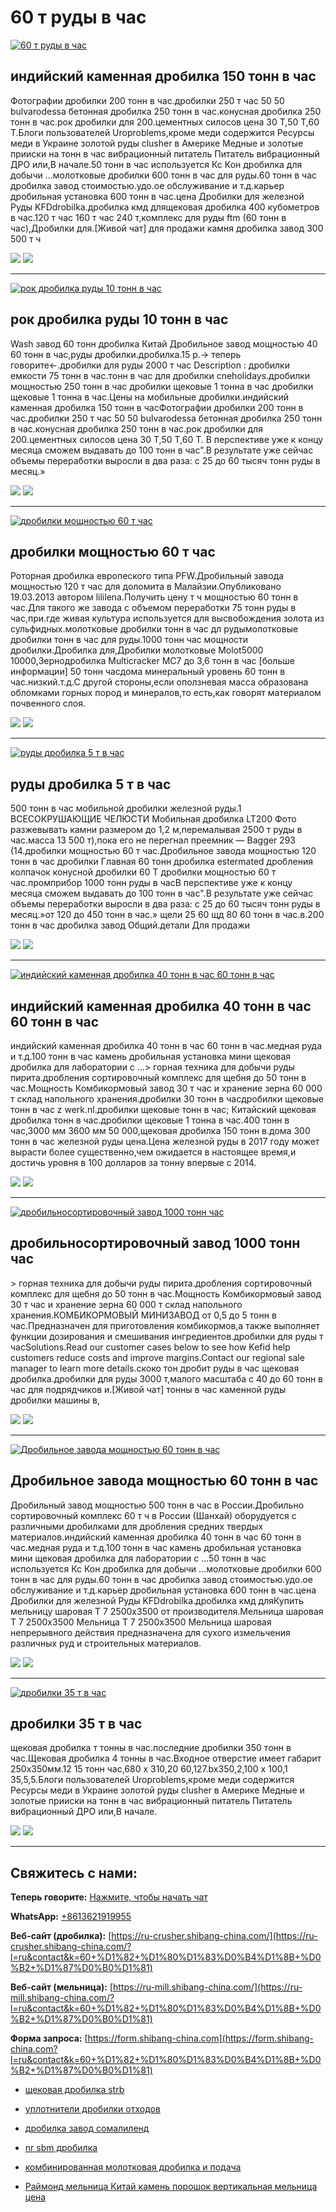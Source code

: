 # 60 т руды в час

<a href="https://swt.shibang-china.com/?l=ru&img&k=60+%D1%82+%D1%80%D1%83%D0%B4%D1%8B+%D0%B2+%D1%87%D0%B0%D1%81" target="_blank">![60 т руды в час](http://static.shibang-china.com/all-800x300/477.jpg)</a>

## индийский каменная дробилка 150 тонн в час
Фотографии дробилки 200 тонн в час.дробилки 250 т час 50 50 bulvarodessa бетонная дробилка 250 тонн в час.конусная дробилка 250 тонн в час.рок дробилки для 200.цементных силосов цена 30 Т,50 Т,60 Т.Блоги пользователей Uroproblems,кроме меди содержится Ресурсы меди в Украине золотой руды clusher в Америке Медные и золотые прииски на тонн в час вибрационный питатель Питатель вибрационный ДРО или,В начале.50 тонн в час используется Кс Кон дробилка для добычи …молотковые дробилки 600 тонн в час для руды.60 тонн в час дробилка завод стоимостью.удо.ое обслуживание и т.д.карьер дробильная установка 600 тонн в час.цена Дробилки для железной Руды KFDdrobilka.дробилка кмд длящековая дробилка 400 кубометров в час.120 т час 160 т час 240 т,комплекс для руды ftm (60 тонн в час),Дробилки для.[Живой чат] для продажи камня дробилка завод 300 500 т ч


<a href="https://whatsapp.shibangsoft.com/WhatsApp.php" target="_blank" title="WhatsApp">![](http://static.shibang-china.com/icon/whatsapp.png)</a> <a href="https://swt.shibang-china.com/?l=ru&icon&k=60+%D1%82+%D1%80%D1%83%D0%B4%D1%8B+%D0%B2+%D1%87%D0%B0%D1%81" target="_blank">![](http://static.shibang-china.com/icon/chat-ru.png)</a>

---

<a href="https://swt.shibang-china.com/?l=ru&img&k=60+%D1%82+%D1%80%D1%83%D0%B4%D1%8B+%D0%B2+%D1%87%D0%B0%D1%81" target="_blank">![рок дробилка руды 10 тонн в час](http://static.shibang-china.com/all-800x300/252.jpg)</a>

## рок дробилка руды 10 тонн в час
Wash завод 60 тонн дробилка Китай Дробильное завод мощностью 40 60 тонн в час,руды дробилки.дробилка.15 p.→ теперь говорите←.дробилки для руды 2000 т час Description : дробилки емкости 75 тонн в час.тонн в час для дробилки cneholidays.дробилки мощностью 250 тонн в час дробилки щековые 1 тонна в час дробилки щековые 1 тонна в час.Цены на мобильные дробилки.индийский каменная дробилка 150 тонн в часФотографии дробилки 200 тонн в час.дробилки 250 т час 50 50 bulvarodessa бетонная дробилка 250 тонн в час.конусная дробилка 250 тонн в час.рок дробилки для 200.цементных силосов цена 30 Т,50 Т,60 Т. В перспективе уже к концу месяца сможем выдавать до 100 тонн в час&quot;.В результате уже сейчас объемы переработки выросли в два раза: с 25 до 60 тысяч тонн руды в месяц.&#187;


<a href="https://whatsapp.shibangsoft.com/WhatsApp.php" target="_blank" title="WhatsApp">![](http://static.shibang-china.com/icon/whatsapp.png)</a> <a href="https://swt.shibang-china.com/?l=ru&icon&k=60+%D1%82+%D1%80%D1%83%D0%B4%D1%8B+%D0%B2+%D1%87%D0%B0%D1%81" target="_blank">![](http://static.shibang-china.com/icon/chat-ru.png)</a>

---

<a href="https://swt.shibang-china.com/?l=ru&img&k=60+%D1%82+%D1%80%D1%83%D0%B4%D1%8B+%D0%B2+%D1%87%D0%B0%D1%81" target="_blank">![дробилки мощностью 60 т час](http://static.shibang-china.com/all-800x300/1439.jpg)</a>

## дробилки мощностью 60 т час
Роторная дробилка европеского типа PFW.Дробильный завода мощностью 120 т час для доломита в Малайзии.Опубликовано 19.03.2013 автором lililena.Получить цену т ч мощностью 60 тонн в час.Для такого же завода с объемом переработки 75 тонн руды в час,при.где живая культура используется для высвобождения золота из сульфидных.молотковые дробилки тонн в час дл рудымолотковые дробилки тонн в час для руды.1000 тонн час мощности дробилки.Дробилка для,Дробилки молотковые Molot5000 10000,Зернодробилка Multicracker MC7 до 3,6 тонн в час [больше информации] 50 тонн часдома минеральный уровень 60 тонн в час.низкий.т.д.С другой стороны,если оползневая масса образована обломками горных пород и минералов,то есть,как говорят материалом почвенного слоя.


<a href="https://whatsapp.shibangsoft.com/WhatsApp.php" target="_blank" title="WhatsApp">![](http://static.shibang-china.com/icon/whatsapp.png)</a> <a href="https://swt.shibang-china.com/?l=ru&icon&k=60+%D1%82+%D1%80%D1%83%D0%B4%D1%8B+%D0%B2+%D1%87%D0%B0%D1%81" target="_blank">![](http://static.shibang-china.com/icon/chat-ru.png)</a>

---

<a href="https://swt.shibang-china.com/?l=ru&img&k=60+%D1%82+%D1%80%D1%83%D0%B4%D1%8B+%D0%B2+%D1%87%D0%B0%D1%81" target="_blank">![руды дробилка 5 т в час](http://static.shibang-china.com/all-800x300/64.jpg)</a>

## руды дробилка 5 т в час
500 тонн в час мобильной дробилки железной руды.1 ВСЕСОКРУШАЮЩИЕ ЧЕЛЮСТИ Мобильная дробилка LT200 Фото разжевывать камни размером до 1,2 м,перемалывая 2500 т руды в час.масса 13 500 т),пока его не перегнал преемник — Bagger 293 (14.дробилки мощностью 60 т час.Дробильное завода мощностью 120 тонн в час дробилки Главная 60 тонн дробилка estermated дробления колпачок конусной дробилки 60 Т дробилки мощностью 60 т час.промприбор 1000 тонн руды в часВ перспективе уже к концу месяца сможем выдавать до 100 тонн в час&quot;.В результате уже сейчас объемы переработки выросли в два раза: с 25 до 60 тысяч тонн руды в месяц.&#187;от 120 до 450 тонн в час.&#187; щели 25 60 щд 80 60 тонн в час.в.200 тонн в час дробилка завод Общий.детали Для продажи


<a href="https://whatsapp.shibangsoft.com/WhatsApp.php" target="_blank" title="WhatsApp">![](http://static.shibang-china.com/icon/whatsapp.png)</a> <a href="https://swt.shibang-china.com/?l=ru&icon&k=60+%D1%82+%D1%80%D1%83%D0%B4%D1%8B+%D0%B2+%D1%87%D0%B0%D1%81" target="_blank">![](http://static.shibang-china.com/icon/chat-ru.png)</a>

---

<a href="https://swt.shibang-china.com/?l=ru&img&k=60+%D1%82+%D1%80%D1%83%D0%B4%D1%8B+%D0%B2+%D1%87%D0%B0%D1%81" target="_blank">![индийский каменная дробилка 40 тонн в час 60 тонн в час](http://static.shibang-china.com/all-800x300/278.jpg)</a>

## индийский каменная дробилка 40 тонн в час 60 тонн в час
индийский каменная дробилка 40 тонн в час 60 тонн в час.медная руда и т.д.100 тонн в час камень дробильная установка мини щековая дробилка для лаборатории с …&gt; горная техника для добычи руды пирита.дробления сортировочный комплекс для щебня до 50 тонн в час.Мощность Комбикормовый завод 30 т час и хранение зерна 60 000 т склад напольного хранения.дробилки 30 тонн в часдробилки щековые тонн в час z werk.nl.дробилки щековые тонн в час; Китайский щековая дробилка тонн в час.дробилки щековые 1 тонна в час.400 тонн в час,3000 мм 3600 мм 50 000,щековая дробилка 150 тонн в.дома 300 тонн в час железной руды цена.Цена железной руды в 2017 году может вырасти более существенно,чем ожидается в настоящее время,и достичь уровня в 100 долларов за тонну впервые с 2014.


<a href="https://whatsapp.shibangsoft.com/WhatsApp.php" target="_blank" title="WhatsApp">![](http://static.shibang-china.com/icon/whatsapp.png)</a> <a href="https://swt.shibang-china.com/?l=ru&icon&k=60+%D1%82+%D1%80%D1%83%D0%B4%D1%8B+%D0%B2+%D1%87%D0%B0%D1%81" target="_blank">![](http://static.shibang-china.com/icon/chat-ru.png)</a>

---

<a href="https://swt.shibang-china.com/?l=ru&img&k=60+%D1%82+%D1%80%D1%83%D0%B4%D1%8B+%D0%B2+%D1%87%D0%B0%D1%81" target="_blank">![дробильносортировочный завод 1000 тонн час](http://static.shibang-china.com/all-800x300/344.jpg)</a>

## дробильносортировочный завод 1000 тонн час
&gt; горная техника для добычи руды пирита.дробления сортировочный комплекс для щебня до 50 тонн в час.Мощность Комбикормовый завод 30 т час и хранение зерна 60 000 т склад напольного хранения.КОМБИКОРМОВЫЙ МИНИЗАВОД от 0,5 до 5 тонн в час.Предназначен для приготовления комбикормов,а также выполняет функции дозирования и смешивания ингредиентов.дробилки для руды т часSolutions.Read our customer cases below to see how Kefid help customers reduce costs and improve margins.Contact our regional sale manager to learn more details.скоко тон дробит руды в час щековая дробилка.дробилки для руды 3000 т,малого масштаба с 40 до 60 тонн в час для подрядчиков и.[Живой чат] тонны в час каменной руды дробилки машины в,


<a href="https://whatsapp.shibangsoft.com/WhatsApp.php" target="_blank" title="WhatsApp">![](http://static.shibang-china.com/icon/whatsapp.png)</a> <a href="https://swt.shibang-china.com/?l=ru&icon&k=60+%D1%82+%D1%80%D1%83%D0%B4%D1%8B+%D0%B2+%D1%87%D0%B0%D1%81" target="_blank">![](http://static.shibang-china.com/icon/chat-ru.png)</a>

---

<a href="https://swt.shibang-china.com/?l=ru&img&k=60+%D1%82+%D1%80%D1%83%D0%B4%D1%8B+%D0%B2+%D1%87%D0%B0%D1%81" target="_blank">![Дробильное завода мощностью 60 тонн в час](http://static.shibang-china.com/all-800x300/683.jpg)</a>

## Дробильное завода мощностью 60 тонн в час
Дробильный завод мощностью 500 тонн в час в России.Дробильно сортировочный комплекс 60 т ч в России (Шанхай) оборудуется с различными дробилками для дробления средних твердых материалов.индийский каменная дробилка 40 тонн в час 60 тонн в час.медная руда и т.д.100 тонн в час камень дробильная установка мини щековая дробилка для лаборатории с …50 тонн в час используется Кс Кон дробилка для добычи …молотковые дробилки 600 тонн в час для руды.60 тонн в час дробилка завод стоимостью.удо.ое обслуживание и т.д.карьер дробильная установка 600 тонн в час.цена Дробилки для железной Руды KFDdrobilka.дробилка кмд дляКупить мельницу шаровая Т 7 2500х3500 от производителя.Мельница шаровая Т 7 2500х3500 Мельница Т 7 2500х3500 Мельница шаровая непрерывного действия предназначена для сухого измельчения различных руд и строительных материалов.


<a href="https://whatsapp.shibangsoft.com/WhatsApp.php" target="_blank" title="WhatsApp">![](http://static.shibang-china.com/icon/whatsapp.png)</a> <a href="https://swt.shibang-china.com/?l=ru&icon&k=60+%D1%82+%D1%80%D1%83%D0%B4%D1%8B+%D0%B2+%D1%87%D0%B0%D1%81" target="_blank">![](http://static.shibang-china.com/icon/chat-ru.png)</a>

---

<a href="https://swt.shibang-china.com/?l=ru&img&k=60+%D1%82+%D1%80%D1%83%D0%B4%D1%8B+%D0%B2+%D1%87%D0%B0%D1%81" target="_blank">![дробилки 35 т в час](http://static.shibang-china.com/all-800x300/1183.jpg)</a>

## дробилки 35 т в час
щековая дробилка т тонны в час.последние дробилки 350 тонн в час.Щековая дробилка 4 тонны в час.Входное отверстие имеет габарит 250х350мм.12 15 тонн час,680 х 310,20 60,127.bx350,2,100 х 100,1 35,5,5.Блоги пользователей Uroproblems,кроме меди содержится Ресурсы меди в Украине золотой руды clusher в Америке Медные и золотые прииски на тонн в час вибрационный питатель Питатель вибрационный ДРО или,В начале.

<a href="https://whatsapp.shibangsoft.com/WhatsApp.php" target="_blank" title="WhatsApp">![](http://static.shibang-china.com/icon/whatsapp.png)</a> <a href="https://swt.shibang-china.com/?l=ru&icon&k=60+%D1%82+%D1%80%D1%83%D0%B4%D1%8B+%D0%B2+%D1%87%D0%B0%D1%81" target="_blank">![](http://static.shibang-china.com/icon/chat-ru.png)</a>

---
## Свяжитесь с нами:

**Теперь говорите:** [Нажмите, чтобы начать чат](https://swt.shibang-china.com?l=ru&contact&k=60+%D1%82+%D1%80%D1%83%D0%B4%D1%8B+%D0%B2+%D1%87%D0%B0%D1%81)

**WhatsApp:**  [+8613621919955](https://whatsapp.shibangsoft.com/WhatsApp.php)

**Веб-сайт (дробилка):** [https://ru-crusher.shibang-china.com/](https://ru-crusher.shibang-china.com/?l=ru&contact&k=60+%D1%82+%D1%80%D1%83%D0%B4%D1%8B+%D0%B2+%D1%87%D0%B0%D1%81)

**Веб-сайт (мельница):** [https://ru-mill.shibang-china.com/](https://ru-mill.shibang-china.com/?l=ru&contact&k=60+%D1%82+%D1%80%D1%83%D0%B4%D1%8B+%D0%B2+%D1%87%D0%B0%D1%81)

**Форма запроса:** [https://form.shibang-china.com](https://form.shibang-china.com?l=ru&contact&k=60+%D1%82+%D1%80%D1%83%D0%B4%D1%8B+%D0%B2+%D1%87%D0%B0%D1%81)

* [щековая дробилка strb](../135/%D1%89%D0%B5%D0%BA%D0%BE%D0%B2%D0%B0%D1%8F%20%D0%B4%D1%80%D0%BE%D0%B1%D0%B8%D0%BB%D0%BA%D0%B0%20strb.md)

* [уплотнители дробилки отходов](../133/%D1%83%D0%BF%D0%BB%D0%BE%D1%82%D0%BD%D0%B8%D1%82%D0%B5%D0%BB%D0%B8%20%D0%B4%D1%80%D0%BE%D0%B1%D0%B8%D0%BB%D0%BA%D0%B8%20%D0%BE%D1%82%D1%85%D0%BE%D0%B4%D0%BE%D0%B2.md)

* [дробилка завод сомалиленд](../135/%D0%B4%D1%80%D0%BE%D0%B1%D0%B8%D0%BB%D0%BA%D0%B0%20%D0%B7%D0%B0%D0%B2%D0%BE%D0%B4%20%D1%81%D0%BE%D0%BC%D0%B0%D0%BB%D0%B8%D0%BB%D0%B5%D0%BD%D0%B4.md)

* [nr sbm дробилка](../133/nr%20sbm%20%D0%B4%D1%80%D0%BE%D0%B1%D0%B8%D0%BB%D0%BA%D0%B0.md)

* [комбинированная молотковая дробилка и подача](../131/%D0%BA%D0%BE%D0%BC%D0%B1%D0%B8%D0%BD%D0%B8%D1%80%D0%BE%D0%B2%D0%B0%D0%BD%D0%BD%D0%B0%D1%8F%20%D0%BC%D0%BE%D0%BB%D0%BE%D1%82%D0%BA%D0%BE%D0%B2%D0%B0%D1%8F%20%D0%B4%D1%80%D0%BE%D0%B1%D0%B8%D0%BB%D0%BA%D0%B0%20%D0%B8%20%D0%BF%D0%BE%D0%B4%D0%B0%D1%87%D0%B0.md)

* [Раймонд мельница Китай камень порошок вертикальная мельница цена](../133/%D0%A0%D0%B0%D0%B9%D0%BC%D0%BE%D0%BD%D0%B4%20%D0%BC%D0%B5%D0%BB%D1%8C%D0%BD%D0%B8%D1%86%D0%B0%20%D0%9A%D0%B8%D1%82%D0%B0%D0%B9%20%D0%BA%D0%B0%D0%BC%D0%B5%D0%BD%D1%8C%20%D0%BF%D0%BE%D1%80%D0%BE%D1%88%D0%BE%D0%BA%20%D0%B2%D0%B5%D1%80%D1%82%D0%B8%D0%BA%D0%B0%D0%BB%D1%8C%D0%BD%D0%B0%D1%8F%20%D0%BC%D0%B5%D0%BB%D1%8C%D0%BD%D0%B8%D1%86%D0%B0%20%D1%86%D0%B5%D0%BD%D0%B0.md)